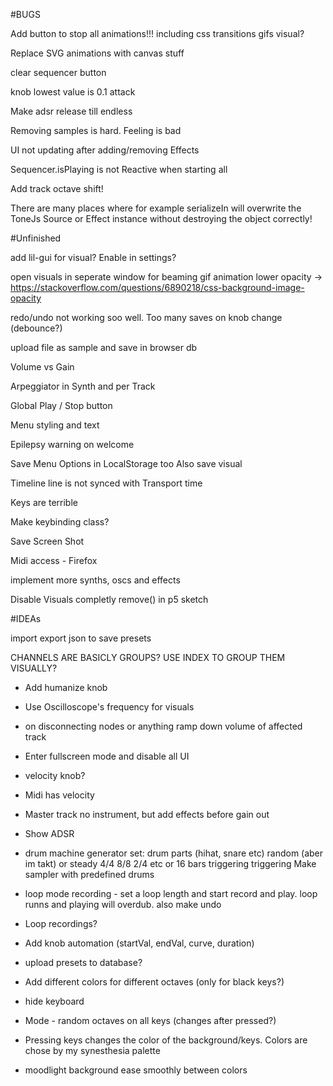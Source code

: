 #BUGS


Add button to stop all animations!!!
  including css transitions
  gifs
  visual?

Replace SVG animations with canvas stuff

clear sequencer button

knob lowest value is 0.1 attack

Make adsr release till endless

Removing samples is hard. Feeling is bad

UI not updating after adding/removing Effects

Sequencer.isPlaying is not Reactive when starting all 

Add track octave shift!

There are many places where for example serializeIn will overwrite the ToneJs Source or Effect instance without destroying the object correctly!

#Unfinished

add lil-gui for visual? Enable in settings?

open visuals in seperate window for beaming
gif animation lower opacity -> https://stackoverflow.com/questions/6890218/css-background-image-opacity

redo/undo not working soo well. Too many saves on knob change (debounce?)

upload file as sample and save in browser db

Volume vs Gain

Arpeggiator in Synth and per Track

Global Play / Stop button

Menu styling and text

Epilepsy warning on welcome

Save Menu Options in LocalStorage too
  Also save visual

Timeline line is not synced with Transport time

Keys are terrible

Make keybinding class?

Save Screen Shot

Midi access - Firefox

implement more synths, oscs and effects

Disable Visuals completly remove() in p5 sketch




#IDEAs

import export json to save presets

CHANNELS ARE BASICLY GROUPS? USE INDEX TO GROUP THEM VISUALLY?

- Add humanize knob

- Use Oscilloscope's frequency for visuals

- on disconnecting nodes or anything ramp down volume of affected track

- Enter fullscreen mode and disable all UI

- velocity knob?
- Midi has velocity

- Master track no instrument, but add effects before gain out
- Show ADSR 
- drum machine generator
  set: drum parts (hihat, snare etc) 
       random (aber im takt) or steady 4/4 8/8 2/4 etc or 16 bars triggering triggering
  Make sampler with predefined drums
       

- loop mode recording - set a loop length and start record and play. loop runns and playing will overdub. also make undo 


- Loop recordings?
- Add knob automation (startVal, endVal, curve, duration)

- upload presets to database? 


- Add different colors for different octaves (only for black keys?)
- hide keyboard
- Mode - random octaves on all keys (changes after pressed?)
- Pressing keys changes the color of the background/keys. Colors are chose by my synesthesia palette
- moodlight background ease smoothly between colors